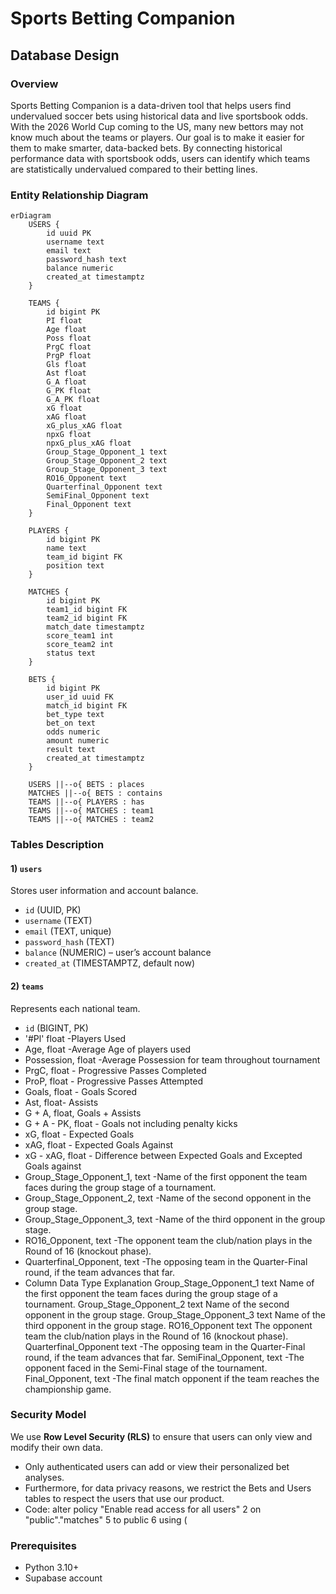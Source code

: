 # Sports Betting Companion

## Database Design

### Overview
Sports Betting Companion is a data-driven tool that helps users find undervalued soccer bets using historical data and live sportsbook odds. With the 2026 World Cup coming to the US, many new bettors may not know much about the teams or players. Our goal is to make it easier for them to make smarter, data-backed bets. By connecting historical performance data with sportsbook odds, users can identify which teams are statistically undervalued compared to their betting lines.

### Entity Relationship Diagram
```mermaid
erDiagram
    USERS {
        id uuid PK
        username text
        email text
        password_hash text
        balance numeric
        created_at timestamptz
    }

    TEAMS {
        id bigint PK
        PI float
        Age float
        Poss float
        PrgC float
        PrgP float
        Gls float
        Ast float
        G_A float
        G_PK float
        G_A_PK float
        xG float
        xAG float
        xG_plus_xAG float
        npxG float
        npxG_plus_xAG float
        Group_Stage_Opponent_1 text
        Group_Stage_Opponent_2 text
        Group_Stage_Opponent_3 text
        RO16_Opponent text
        Quarterfinal_Opponent text
        SemiFinal_Opponent text
        Final_Opponent text
    }

    PLAYERS {
        id bigint PK
        name text
        team_id bigint FK
        position text
    }

    MATCHES {
        id bigint PK
        team1_id bigint FK
        team2_id bigint FK
        match_date timestamptz
        score_team1 int
        score_team2 int
        status text
    }

    BETS {
        id bigint PK
        user_id uuid FK
        match_id bigint FK
        bet_type text
        bet_on text
        odds numeric
        amount numeric
        result text
        created_at timestamptz
    }

    USERS ||--o{ BETS : places
    MATCHES ||--o{ BETS : contains
    TEAMS ||--o{ PLAYERS : has
    TEAMS ||--o{ MATCHES : team1
    TEAMS ||--o{ MATCHES : team2
```

### Tables Description

#### 1) `users`
Stores user information and account balance.
- `id` (UUID, PK)  
- `username` (TEXT)  
- `email` (TEXT, unique)  
- `password_hash` (TEXT)  
- `balance` (NUMERIC) – user’s account balance  
- `created_at` (TIMESTAMPTZ, default now)

#### 2) `teams`
Represents each national team.
- `id` (BIGINT, PK)  
- '#Pl' float -Players Used
- Age, float -Average Age of players used
- Possession, float -Average Possession for team throughout tournament
- PrgC, float - Progressive Passes Completed
- ProP, float - Progressive Passes Attempted
- Goals, float - Goals Scored
- Ast, float- Assists
- G + A, float, Goals + Assists
- G + A - PK, float - Goals not including penalty kicks
- xG, float - Expected Goals
- xAG, float - Expected Goals Against
- xG - xAG, float - Difference between Expected Goals and Excepted Goals against
- Group_Stage_Opponent_1, text -Name of the first opponent the team faces during the group stage of a tournament.
- Group_Stage_Opponent_2, text -Name of the second opponent in the group stage.
- Group_Stage_Opponent_3, text -Name of the third opponent in the group stage.
- RO16_Opponent, text -The opponent team the club/nation plays in the Round of 16 (knockout phase).
- Quarterfinal_Opponent, text -The opposing team in the Quarter-Final round, if the team advances that far.
- Column	Data Type	Explanation
Group_Stage_Opponent_1	text	Name of the first opponent the team faces during the group stage of a tournament.
Group_Stage_Opponent_2	text	Name of the second opponent in the group stage.
Group_Stage_Opponent_3	text	Name of the third opponent in the group stage.
RO16_Opponent	text	The opponent team the club/nation plays in the Round of 16 (knockout phase).
Quarterfinal_Opponent	text -The opposing team in the Quarter-Final round, if the team advances that far.
SemiFinal_Opponent, text	-The opponent faced in the Semi-Final stage of the tournament.
Final_Opponent, text -The final match opponent if the team reaches the championship game.

### Security Model
We use **Row Level Security (RLS)** to ensure that users can only view and modify their own data.  
- Only authenticated users can add or view their personalized bet analyses.
- Furthermore, for data privacy reasons, we restrict the Bets and Users tables to respect the users that use our product.
- Code: alter policy "Enable read access for all users"
2
on "public"."matches"
5
to public
6
using (


### Prerequisites
- Python 3.10+
- Supabase account
